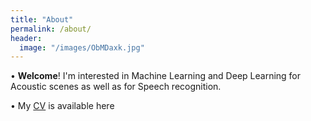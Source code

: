 ```yaml
---
title: "About"
permalink: /about/
header:
  image: "/images/ObMDaxk.jpg"
---
```


•	**Welcome**! I'm interested in Machine Learning and Deep Learning for Acoustic scenes as well as for Speech recognition.

•	My [CV](/images/NgoThanhDat_CV.pdf) is available here
